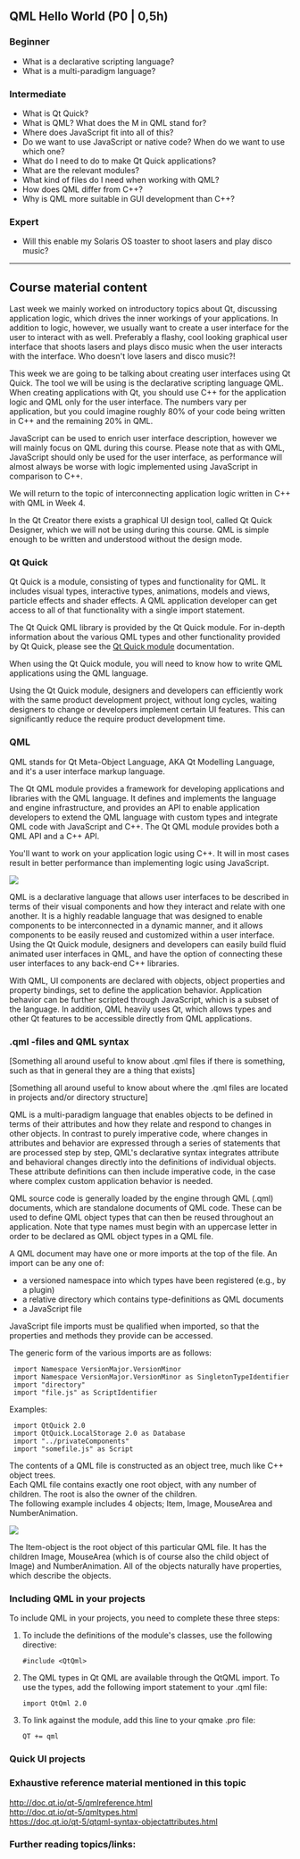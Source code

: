 ## QML Hello World (P0 | 0,5h)

### Beginner

* What is a declarative scripting language?
* What is a multi-paradigm language?

### Intermediate

* What is Qt Quick?
* What is QML? What does the M in QML stand for?
* Where does JavaScript fit into all of this?
* Do we want to use JavaScript or native code? When do we want to use which one?
* What do I need to do to make Qt Quick applications?
* What are the relevant modules?
* What kind of files do I need when working with QML?
* How does QML differ from C++?
* Why is QML more suitable in GUI development than C++?

### Expert

* Will this enable my Solaris OS toaster to shoot lasers and play disco music?

***

## Course material content

Last week we mainly worked on introductory topics about Qt, discussing application logic, which drives the inner workings of your applications. In addition to logic, however, we usually want to create a user interface for the user to interact with as well. Preferably a flashy, cool looking graphical user interface that shoots lasers and plays disco music when the user interacts with the interface.  Who doesn't love lasers and disco music?!

This week we are going to be talking about creating user interfaces using Qt Quick. The tool we will be using is the declarative scripting language QML. When creating applications with Qt, you should use C++ for the application logic and QML only for the user interface. The numbers vary per application, but you could imagine roughly 80% of your code being written in C++ and the remaining 20% in QML. 

JavaScript can be used to enrich user interface description, however we will mainly focus on QML during this course.  Please note that as with QML, JavaScript should only be used for the user interface, as performance will almost always be worse with logic implemented using JavaScript in comparison to C++.

We will return to the topic of interconnecting application logic written in C++ with QML in Week 4.

In the Qt Creator there exists a graphical UI design tool, called Qt Quick Designer, which we will not be using during this course. QML is simple enough to be written and understood without the design mode.

### Qt Quick

Qt Quick is a module, consisting of types and functionality for QML. It includes visual types, interactive types, animations, models and views, particle effects and shader effects. A QML application developer can get access to all of that functionality with a single import statement.

The Qt Quick QML library is provided by the Qt Quick module. For in-depth information about the various QML types and other functionality provided by Qt Quick, please see the [Qt Quick module](http://doc.qt.io/qt-5/qtquick-index.html) documentation.

When using the Qt Quick module, you will need to know how to write QML applications using the QML language.

Using the Qt Quick module, designers and developers can efficiently work with the same product development project, without long cycles, waiting designers to change or developers implement certain UI features. This can significantly reduce the require product development time.

### QML

QML stands for Qt Meta-Object Language, AKA Qt Modelling Language, and it's a user interface markup language. 

The Qt QML module provides a framework for developing applications and libraries with the QML language. It defines and implements the language and engine infrastructure, and provides an API to enable application developers to extend the QML language with custom types and integrate QML code with JavaScript and C++. The Qt QML module provides both a QML API and a C++ API.

You'll want to work on your application logic using C++. It will in most cases result in better performance than implementing logic using JavaScript. 

![](https://github.com/TestMyQt/material-outline/blob/master/wiki-materials/images/Week%202/qt_quick_workflow.png)

QML is a declarative language that allows user interfaces to be described in terms of their visual components and how they interact and relate with one another. It is a highly readable language that was designed to enable components to be interconnected in a dynamic manner, and it allows components to be easily reused and customized within a user interface. Using the Qt Quick module, designers and developers can easily build fluid animated user interfaces in QML, and have the option of connecting these user interfaces to any back-end C++ libraries.

With QML, UI components are declared with objects, object properties and property bindings, set to define the application behavior. Application behavior can be further scripted through JavaScript, which is a subset of the language. In addition, QML heavily uses Qt, which allows types and other Qt features to be accessible directly from QML applications.

### .qml -files and QML syntax

[Something all around useful to know about .qml files if there is something, such as that in general they are a thing that exists]

[Something all around useful to know about where the .qml files are located in projects and/or directory structure]

QML is a multi-paradigm language that enables objects to be defined in terms of their attributes and how they relate and respond to changes in other objects. In contrast to purely imperative code, where changes in attributes and behavior are expressed through a series of statements that are processed step by step, QML's declarative syntax integrates attribute and behavioral changes directly into the definitions of individual objects. These attribute definitions can then include imperative code, in the case where complex custom application behavior is needed.

QML source code is generally loaded by the engine through QML (.qml) documents, which are standalone documents of QML code. These can be used to define QML object types that can then be reused throughout an application. Note that type names must begin with an uppercase letter in order to be declared as QML object types in a QML file.

A QML document may have one or more imports at the top of the file. An import can be any one of:

* a versioned namespace into which types have been registered (e.g., by a plugin)
* a relative directory which contains type-definitions as QML documents
* a JavaScript file

JavaScript file imports must be qualified when imported, so that the properties and methods they provide can be accessed.  

The generic form of the various imports are as follows:

     import Namespace VersionMajor.VersionMinor
     import Namespace VersionMajor.VersionMinor as SingletonTypeIdentifier
     import "directory"
     import "file.js" as ScriptIdentifier

Examples:

     import QtQuick 2.0
     import QtQuick.LocalStorage 2.0 as Database
     import "../privateComponents"
     import "somefile.js" as Script
     
The contents of a QML file is constructed as an object tree, much like C++ object trees.  
Each QML file contains exactly one root object, with any number of children. The root is also the owner of the children.  
The following example includes 4 objects; Item, Image, MouseArea and NumberAnimation.

![](https://github.com/TestMyQt/material-outline/blob/master/wiki-materials/images/Week%202/cookie_clicker_qml_file.png)

The Item-object is the root object of this particular QML file. It has the children Image, MouseArea (which is of course also the child object of Image) and NumberAnimation. All of the objects naturally have properties, which describe the objects. 

### Including QML in your projects

To include QML in your projects, you need to complete these three steps:  

1. To include the definitions of the module's classes, use the following directive:

      `#include <QtQml>`

2. The QML types in Qt QML are available through the QtQML import. To use the types, add the following import statement to your .qml file:

      `import QtQml 2.0`

3. To link against the module, add this line to your qmake .pro file:

     `QT += qml`

### Quick UI projects

### Exhaustive reference material mentioned in this topic

http://doc.qt.io/qt-5/qmlreference.html  
http://doc.qt.io/qt-5/qmltypes.html  
https://doc.qt.io/qt-5/qtqml-syntax-objectattributes.html


### Further reading topics/links:




